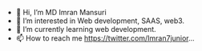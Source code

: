 - 👋 Hi, I’m MD Imran Mansuri
- 👀 I’m interested in Web development, SAAS, web3.
- 🌱 I’m currently learning web development.
- 📫 How to reach me https://twitter.com/Imran7junior...

<!---
Imran7junior/Imran7junior is a ✨ special ✨ repository because its `README.md` (this file) appears on your GitHub profile.
You can click the Preview link to take a look at your changes.
--->
